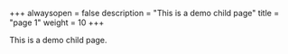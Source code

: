 +++
alwaysopen = false
description = "This is a demo child page"
title = "page 1"
weight = 10
+++

This is a demo child page.